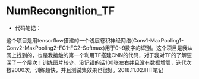 # NumRecongnition_TF
* 代码笔记：

这个项目是用tensorflow搭建的一个浅层卷积神经网络(Conv1-MaxPooling1-Conv2-MaxPooling2-FC1-FC2-Softmax)用于0~9数字的识别。这个项目是我从网上找到的，也是我接触的第一个利用TF搭建CNN的代码，对于我对TF的了解更深了一个层次！训练图片较少，没记错的话100张左右并且没有数据增强，迭代次数2000次，训练超快，并且测试集效果也很好。2018.11.02.HIT笔记
